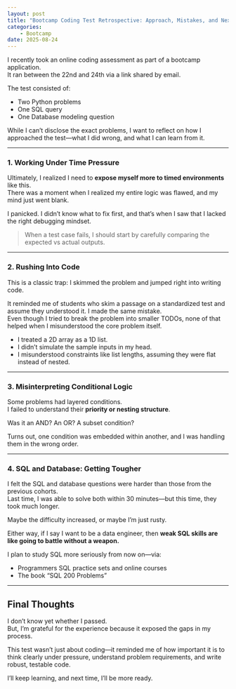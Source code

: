 ```yaml
---
layout: post
title: "Bootcamp Coding Test Retrospective: Approach, Mistakes, and Next Steps"
categories:
    - Bootcamp
date: 2025-08-24
---
```


I recently took an online coding assessment as part of a bootcamp application.  
It ran between the 22nd and 24th via a link shared by email.

The test consisted of:
- Two Python problems
- One SQL query
- One Database modeling question

While I can’t disclose the exact problems, I want to reflect on how I approached the test—what I did wrong, and what I can learn from it.

---

### 1. Working Under Time Pressure

Ultimately, I realized I need to **expose myself more to timed environments** like this.  
There was a moment when I realized my entire logic was flawed, and my mind just went blank.

I panicked. I didn’t know what to fix first, and that’s when I saw that I lacked the right debugging mindset.

> When a test case fails, I should start by carefully comparing the expected vs actual outputs.

---

### 2. Rushing Into Code

This is a classic trap: I skimmed the problem and jumped right into writing code.

It reminded me of students who skim a passage on a standardized test and assume they understood it. I made the same mistake.  
Even though I tried to break the problem into smaller TODOs, none of that helped when I misunderstood the core problem itself.

- I treated a 2D array as a 1D list.
- I didn’t simulate the sample inputs in my head.
- I misunderstood constraints like list lengths, assuming they were flat instead of nested.

---

### 3. Misinterpreting Conditional Logic

Some problems had layered conditions.  
I failed to understand their **priority or nesting structure**.

Was it an AND? An OR? A subset condition?

Turns out, one condition was embedded within another, and I was handling them in the wrong order.

---

### 4. SQL and Database: Getting Tougher

I felt the SQL and database questions were harder than those from the previous cohorts.  
Last time, I was able to solve both within 30 minutes—but this time, they took much longer.

Maybe the difficulty increased, or maybe I’m just rusty.

Either way, if I say I want to be a data engineer, then **weak SQL skills are like going to battle without a weapon.**

I plan to study SQL more seriously from now on—via:
- Programmers SQL practice sets and online courses 
- The book “SQL 200 Problems”

---

## Final Thoughts

I don’t know yet whether I passed.  
But, I’m grateful for the experience because it exposed the gaps in my process.

This test wasn’t just about coding—it reminded me of how important it is to think clearly under pressure, understand problem requirements, and write robust, testable code.

I’ll keep learning, and next time, I’ll be more ready.
